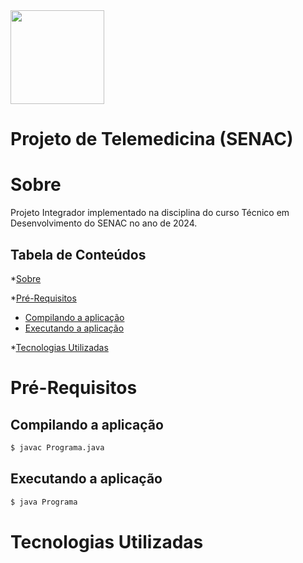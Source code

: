 <img src="https://cdn-icons-png.flaticon.com/512/7228/7228311.png" height="150" width="150">

# Projeto de Telemedicina (SENAC)

Sobre
=========
Projeto Integrador implementado na disciplina do curso Técnico em Desenvolvimento do SENAC no ano de 2024.

Tabela de Conteúdos
-----------------------

*[Sobre](#sobre)

*[Pré-Requisitos](#pré-requisitos)                      
* [Compilando a aplicação](#Compilando-a-aplicação)
* [Executando a aplicação](#Executando-a-aplicação)

*[Tecnologias Utilizadas](#tecnologias-utilizadas)


Pré-Requisitos
===================

Compilando a aplicação
------------------------
```bash
$ javac Programa.java
```

Executando a aplicação
--------------------------
```bash
$ java Programa
```

Tecnologias Utilizadas
===========================
